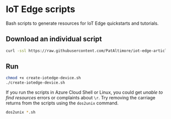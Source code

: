 # IoT Edge scripts

Bash scripts to generate resources for IoT Edge quickstarts and tutorials.

## Download an individual script

```bash
curl -ssl https://raw.githubusercontent.com/PatAltimore/iot-edge-article-scripts/main/create-iotedge-device.sh -o create-iotedge-device.sh
```

## Run

```bash
chmod +x create-iotedge-device.sh
./create-iotedge-device.sh
```

If you run the scripts in Azure Cloud Shell or Linux, you could get *unable to find resources*
errors or complaints about `\r`. Try removing the carriage returns from the scripts using the
`dos2unix` command.

```bash
dos2unix *.sh
```
